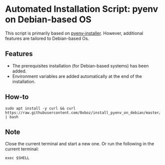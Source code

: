 # Automated Installation Script: pyenv on Debian-based OS

This script is primarily based on [pyenv-installer](https://github.com/pyenv/pyenv-installer). However,
additional features are tailored to Debian-based Os.  

## Features

* The prerequisites installation (for Debian-based systems) has been added.  
* Environment variables are added automatically at the end of the installation.

## How-to

```shell
sudo apt install -y curl && curl https://raw.githubusercontent.com/0xboz/install_pyenv_on_debian/master/install.sh | bash
```

## Note

Close the current terminal and start a new one. Or run the following in the current terminal:

```shell
exec $SHELL
```
